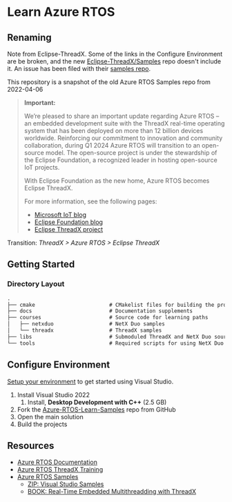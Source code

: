 # Learn Azure RTOS

## Renaming

Note from Eclipse-ThreadX. Some of the links in the Configure Environment are be broken, and the new [Eclipse-ThreadX/Samples](https://github.com/eclipse-threadx/samples) repo doesn't include it. An issue has been filed with their [samples repo](https://github.com/eclipse-threadx/samples/issues/39).

This repository is a snapshot of the old Azure RTOS Samples repo from 2022-04-06

> **Important:**
>
> We’re pleased to share an important update regarding Azure RTOS – an embedded development suite with the ThreadX real-time operating system that has been deployed on more than 12 billion devices worldwide. Reinforcing our commitment to innovation and community collaboration, during Q1 2024 Azure RTOS will transition to an open-source model. The open-source project is under the stewardship of the Eclipse Foundation, a recognized leader in hosting open-source IoT projects.
>
> With Eclipse Foundation as the new home, Azure RTOS becomes Eclipse ThreadX.
>
> For more information, see the following pages:
>
> * [Microsoft IoT blog](https://techcommunity.microsoft.com/t5/internet-of-things-blog/microsoft-contributes-azure-rtos-to-open-source/ba-p/3986318)
> * [Eclipse Foundation blog](https://eclipse-foundation.blog/2023/11/21/introducing-eclipse-threadx/)
> * [Eclipse ThreadX project](https://threadx.io/)

Transition: _ThreadX > Azure RTOS > Eclipse ThreadX_

## Getting Started

### Directory Layout

```txt
.
├── cmake                        # CMakelist files for building the project
├── docs                         # Documentation supplements
├── courses                      # Source code for learning paths
│   ├── netxduo                  # NetX Duo samples
│   └── threadx                  # ThreadX samples
├── libs                         # Submoduled ThreadX and NetX Duo source code
└── tools                        # Required scripts for using NetX Duo within the container
```

## Configure Environment

[Setup your environment](https://learn.microsoft.com/en-us/training/modules/introduction-azure-rtos/2-set-up-environment) to get started using Visual Studio.

1. Install Visual Studio 2022
   1. Install, **Desktop Development with C++** (2.5 GB)
2. Fork the [Azure-RTOS-Learn-Samples](https://github.com/Azure-Samples/azure-rtos-learn-samples/releases/tag/vs) repo from GitHub
3. Open the main solution
4. Build the projects

## Resources

* [Azure RTOS Documentation](https://learn.microsoft.com/en-us/azure/rtos/threadx/)
* [Azure RTOS ThreadX Training](https://learn.microsoft.com/en-us/training/paths/azure-rtos-threadx/)
* [Azure RTOS Samples](https://github.com/Azure-Samples/azure-rtos-learn-samples)
  * [ZIP: Visual Studio Samples](https://github.com/Azure-Samples/azure-rtos-learn-samples/releases/tag/vs)
  * [BOOK: Real-Time Embedded Multithreadding with ThreadX](https://github.com/Azure-Samples/azure-rtos-learn-samples/releases/download/book/Real-Time_Embedded_Multithreading_with_ThreadX_4th_Edition.pdf)
